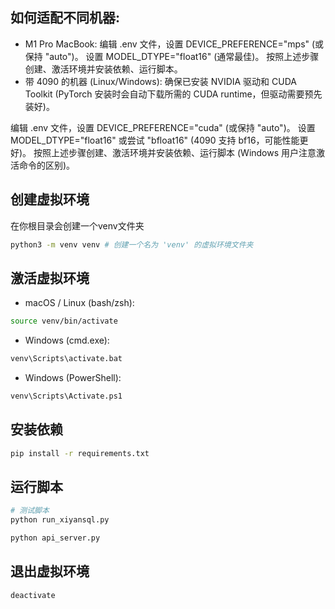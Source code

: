 
## 如何适配不同机器:

- M1 Pro MacBook:
编辑 .env 文件，设置 DEVICE_PREFERENCE="mps" (或保持 "auto")。
设置 MODEL_DTYPE="float16" (通常最佳)。
按照上述步骤创建、激活环境并安装依赖、运行脚本。
- 带 4090 的机器 (Linux/Windows):
确保已安装 NVIDIA 驱动和 CUDA Toolkit (PyTorch 安装时会自动下载所需的 CUDA runtime，但驱动需要预先装好)。

编辑 .env 文件，设置 DEVICE_PREFERENCE="cuda" (或保持 "auto")。
设置 MODEL_DTYPE="float16" 或尝试 "bfloat16" (4090 支持 bf16，可能性能更好)。
按照上述步骤创建、激活环境并安装依赖、运行脚本 (Windows 用户注意激活命令的区别)。


## 创建虚拟环境
在你根目录会创建一个venv文件夹
``` bash
python3 -m venv venv # 创建一个名为 'venv' 的虚拟环境文件夹
```

## 激活虚拟环境

- macOS / Linux (bash/zsh):
``` bash
source venv/bin/activate
```

- Windows (cmd.exe):
``` bash 
venv\Scripts\activate.bat
```

- Windows (PowerShell):
``` bash
venv\Scripts\Activate.ps1
```

## 安装依赖
``` bash
pip install -r requirements.txt
```

## 运行脚本
``` bash
# 测试脚本
python run_xiyansql.py
```

``` bash
python api_server.py

```

## 退出虚拟环境
```bash
deactivate
```